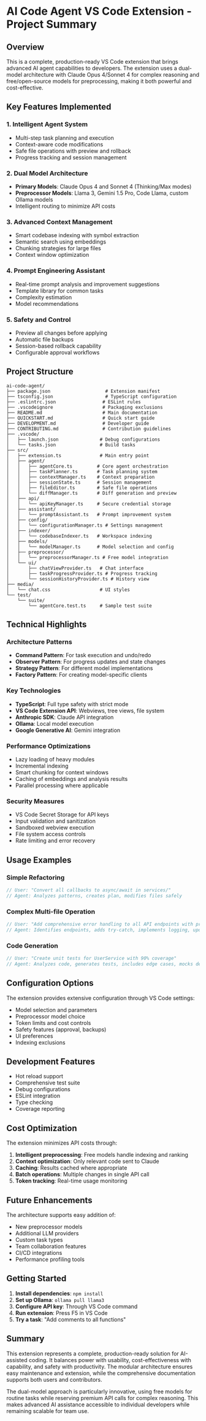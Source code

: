 # AI Code Agent VS Code Extension - Project Summary

## Overview

This is a complete, production-ready VS Code extension that brings advanced AI agent capabilities to developers. The extension uses a dual-model architecture with Claude Opus 4/Sonnet 4 for complex reasoning and free/open-source models for preprocessing, making it both powerful and cost-effective.

## Key Features Implemented

### 1. **Intelligent Agent System**
- Multi-step task planning and execution
- Context-aware code modifications
- Safe file operations with preview and rollback
- Progress tracking and session management

### 2. **Dual Model Architecture**
- **Primary Models**: Claude Opus 4 and Sonnet 4 (Thinking/Max modes)
- **Preprocessor Models**: Llama 3, Gemini 1.5 Pro, Code Llama, custom Ollama models
- Intelligent routing to minimize API costs

### 3. **Advanced Context Management**
- Smart codebase indexing with symbol extraction
- Semantic search using embeddings
- Chunking strategies for large files
- Context window optimization

### 4. **Prompt Engineering Assistant**
- Real-time prompt analysis and improvement suggestions
- Template library for common tasks
- Complexity estimation
- Model recommendations

### 5. **Safety and Control**
- Preview all changes before applying
- Automatic file backups
- Session-based rollback capability
- Configurable approval workflows

## Project Structure

```
ai-code-agent/
├── package.json                    # Extension manifest
├── tsconfig.json                   # TypeScript configuration
├── .eslintrc.json                 # ESLint rules
├── .vscodeignore                  # Packaging exclusions
├── README.md                      # Main documentation
├── QUICKSTART.md                  # Quick start guide
├── DEVELOPMENT.md                 # Developer guide
├── CONTRIBUTING.md                # Contribution guidelines
├── .vscode/
│   ├── launch.json               # Debug configurations
│   └── tasks.json                # Build tasks
├── src/
│   ├── extension.ts              # Main entry point
│   ├── agent/
│   │   ├── agentCore.ts         # Core agent orchestration
│   │   ├── taskPlanner.ts       # Task planning system
│   │   ├── contextManager.ts    # Context preparation
│   │   ├── sessionState.ts      # Session management
│   │   ├── fileEditor.ts        # Safe file operations
│   │   └── diffManager.ts       # Diff generation and preview
│   ├── api/
│   │   └── apiKeyManager.ts     # Secure credential storage
│   ├── assistant/
│   │   └── promptAssistant.ts   # Prompt improvement system
│   ├── config/
│   │   └── configurationManager.ts # Settings management
│   ├── indexer/
│   │   └── codebaseIndexer.ts   # Workspace indexing
│   ├── models/
│   │   └── modelManager.ts      # Model selection and config
│   ├── preprocessor/
│   │   └── preprocessorManager.ts # Free model integration
│   └── ui/
│       ├── chatViewProvider.ts   # Chat interface
│       ├── taskProgressProvider.ts # Progress tracking
│       └── sessionHistoryProvider.ts # History view
├── media/
│   └── chat.css                  # UI styles
└── test/
    └── suite/
        └── agentCore.test.ts     # Sample test suite
```

## Technical Highlights

### Architecture Patterns
- **Command Pattern**: For task execution and undo/redo
- **Observer Pattern**: For progress updates and state changes
- **Strategy Pattern**: For different model implementations
- **Factory Pattern**: For creating model-specific clients

### Key Technologies
- **TypeScript**: Full type safety with strict mode
- **VS Code Extension API**: Webviews, tree views, file system
- **Anthropic SDK**: Claude API integration
- **Ollama**: Local model execution
- **Google Generative AI**: Gemini integration

### Performance Optimizations
- Lazy loading of heavy modules
- Incremental indexing
- Smart chunking for context windows
- Caching of embeddings and analysis results
- Parallel processing where applicable

### Security Measures
- VS Code Secret Storage for API keys
- Input validation and sanitization
- Sandboxed webview execution
- File system access controls
- Rate limiting and error recovery

## Usage Examples

### Simple Refactoring
```typescript
// User: "Convert all callbacks to async/await in services/"
// Agent: Analyzes patterns, creates plan, modifies files safely
```

### Complex Multi-file Operation
```typescript
// User: "Add comprehensive error handling to all API endpoints with proper logging"
// Agent: Identifies endpoints, adds try-catch, implements logging, updates tests
```

### Code Generation
```typescript
// User: "Create unit tests for UserService with 90% coverage"
// Agent: Analyzes code, generates tests, includes edge cases, mocks dependencies
```

## Configuration Options

The extension provides extensive configuration through VS Code settings:

- Model selection and parameters
- Preprocessor model choice
- Token limits and cost controls
- Safety features (approval, backups)
- UI preferences
- Indexing exclusions

## Development Features

- Hot reload support
- Comprehensive test suite
- Debug configurations
- ESLint integration
- Type checking
- Coverage reporting

## Cost Optimization

The extension minimizes API costs through:

1. **Intelligent preprocessing**: Free models handle indexing and ranking
2. **Context optimization**: Only relevant code sent to Claude
3. **Caching**: Results cached where appropriate
4. **Batch operations**: Multiple changes in single API call
5. **Token tracking**: Real-time usage monitoring

## Future Enhancements

The architecture supports easy addition of:

- New preprocessor models
- Additional LLM providers
- Custom task types
- Team collaboration features
- CI/CD integrations
- Performance profiling tools

## Getting Started

1. **Install dependencies**: `npm install`
2. **Set up Ollama**: `ollama pull llama3`
3. **Configure API key**: Through VS Code command
4. **Run extension**: Press F5 in VS Code
5. **Try a task**: "Add comments to all functions"

## Summary

This extension represents a complete, production-ready solution for AI-assisted coding. It balances power with usability, cost-effectiveness with capability, and safety with productivity. The modular architecture ensures easy maintenance and extension, while the comprehensive documentation supports both users and contributors.

The dual-model approach is particularly innovative, using free models for routine tasks while reserving premium API calls for complex reasoning. This makes advanced AI assistance accessible to individual developers while remaining scalable for team use.
